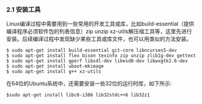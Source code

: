 ### 2.1 安装工具

Linux编译过程中需要用到一些常用的开发工具或库，比如build-essential（提供编译程序必须软件包的列表信息）zip unzip xz-utils解压缩工具等，这里先进行安装。后续编译过程中发现缺少某些工具或库文件，也可以用类似的方法安装。

```
$ sudo apt-get install build-essential git-core libncurses5-dev
$ sudo apt-get install flex bison texinfo zip unzip zlib1g-dev gettext
$ sudo apt-get install gperf libsdl-dev libesd0-dev libwxgtk2.6-dev
$ sudo apt-get install uboot-mkimage
$ sudo apt-get install g++ xz-utils
```

在64位的Ubuntu系统中，还需要安装一些32位的运行时库，如下所示:

```
$sudo apt-get install libc6-i386 lib32stdc++6 lib32z1
```




